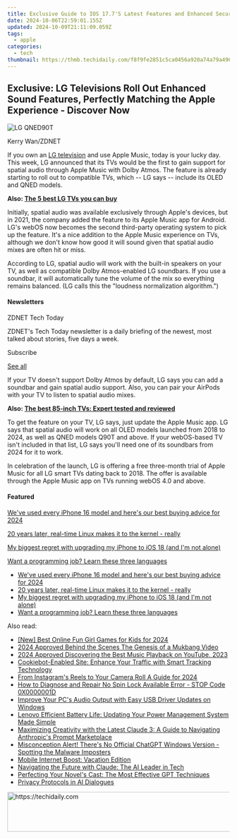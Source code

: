 ```yaml
---
title: Exclusive Guide to IOS 17.7'S Latest Features and Enhanced Security - Could It Outshine the Next Version, iOS 18? | Wired News
date: 2024-10-06T22:59:01.155Z
updated: 2024-10-09T21:11:09.059Z
tags:
  - apple
categories:
  - tech
thumbnail: https://thmb.techidaily.com/f8f9fe2851c5ca0456a920a74a79a49663a6a127099a1b3f68447cbedf311d96.jpg
---
```


## Exclusive: LG Televisions Roll Out Enhanced Sound Features, Perfectly Matching the Apple Experience - Discover Now

![LG QNED90T](https://www.zdnet.com/a/img/resize/c89d6b65a0548c3fceae530de3391b92ee177f1f/2024/05/03/8bf7ef6d-4582-4079-93ba-a4a331cdf00f/dsc00275.jpg?auto=webp&width=1280)

Kerry Wan/ZDNET

If you own an [LG television](https://www.zdnet.com/home-and-office/home-entertainment/best-lg-tv/) and use Apple Music, today is your lucky day. This week, LG announced that its TVs would be the first to gain support for spatial audio through Apple Music with Dolby Atmos. The feature is already starting to roll out to compatible TVs, which -- LG says -- include its OLED and QNED models.

**Also: [The 5 best LG TVs you can buy](https://www.zdnet.com/home-and-office/home-entertainment/best-lg-tv/)**

Initially, spatial audio was available exclusively through Apple's devices, but in 2021, the company added the feature to its Apple Music app for Android. LG's webOS now becomes the second third-party operating system to pick up the feature. It's a nice addition to the Apple Music experience on TVs, although we don't know how good it will sound given that spatial audio mixes are often hit or miss.

According to LG, spatial audio will work with the built-in speakers on your TV, as well as compatible Dolby Atmos-enabled LG soundbars. If you use a soundbar, it will automatically tune the volume of the mix so everything remains balanced. (LG calls this the "loudness normalization algorithm.")

#### Newsletters

ZDNET Tech Today

ZDNET's Tech Today newsletter is a daily briefing of the newest, most talked about stories, five days a week.

 Subscribe

[See all](https://www.zdnet.com/newsletters/)

If your TV doesn't support Dolby Atmos by default, LG says you can add a soundbar and gain spatial audio support. Also, you can pair your AirPods with your TV to listen to spatial audio mixes.

**Also: [The best 85-inch TVs: Expert tested and reviewed](https://www.zdnet.com/home-and-office/home-entertainment/best-85-inch-tv/)**

To get the feature on your TV, LG says, just update the Apple Music app. LG says that spatial audio will work on all OLED models launched from 2018 to 2024, as well as QNED models Q90T and above. If your webOS-based TV isn't included in that list, LG says you'll need one of its soundbars from 2024 for it to work.

In celebration of the launch, LG is offering a free three-month trial of Apple Music for all LG smart TVs dating back to 2018\. The offer is available through the Apple Music app on TVs running webOS 4.0 and above.

#### Featured

[We've used every iPhone 16 model and here's our best buying advice for 2024](https://www.zdnet.com/article/iphone-16-pro-max-buying-advice-2024/ "We've used every iPhone 16 model and here's our best buying advice for 2024")

[20 years later, real-time Linux makes it to the kernel - really](https://www.zdnet.com/article/20-years-later-real-time-linux-makes-it-to-the-kernel-really/ "20 years later, real-time Linux makes it to the kernel - really")

[My biggest regret with upgrading my iPhone to iOS 18 (and I'm not alone)](https://www.zdnet.com/article/my-biggest-regret-with-upgrading-my-iphone-to-ios-18-and-im-not-alone/ "My biggest regret with upgrading my iPhone to iOS 18 (and I'm not alone)")

[Want a programming job? Learn these three languages](https://www.zdnet.com/article/want-a-programming-job-learn-these-three-languages/ "Want a programming job? Learn these three languages")

* [We've used every iPhone 16 model and here's our best buying advice for 2024](https://www.zdnet.com/article/iphone-16-pro-max-buying-advice-2024/ "We've used every iPhone 16 model and here's our best buying advice for 2024")
* [20 years later, real-time Linux makes it to the kernel - really](https://www.zdnet.com/article/20-years-later-real-time-linux-makes-it-to-the-kernel-really/ "20 years later, real-time Linux makes it to the kernel - really")
* [My biggest regret with upgrading my iPhone to iOS 18 (and I'm not alone)](https://www.zdnet.com/article/my-biggest-regret-with-upgrading-my-iphone-to-ios-18-and-im-not-alone/ "My biggest regret with upgrading my iPhone to iOS 18 (and I'm not alone)")
* [Want a programming job? Learn these three languages](https://www.zdnet.com/article/want-a-programming-job-learn-these-three-languages/ "Want a programming job? Learn these three languages")

<ins class="adsbygoogle"
     style="display:block"
     data-ad-format="autorelaxed"
     data-ad-client="ca-pub-7571918770474297"
     data-ad-slot="1223367746"></ins>

<ins class="adsbygoogle"
     style="display:block"
     data-ad-client="ca-pub-7571918770474297"
     data-ad-slot="8358498916"
     data-ad-format="auto"
     data-full-width-responsive="true"></ins>

<span class="atpl-alsoreadstyle">Also read:</span>
<div><ul>
<li><a href="https://remote-screen-capture.techidaily.com/new-best-online-fun-girl-games-for-kids-for-2024/"><u>[New] Best Online Fun Girl Games for Kids for 2024</u></a></li>
<li><a href="https://youtube-webster.techidaily.com/approved-behind-the-scenes-the-genesis-of-a-mukbang-video/"><u>2024 Approved Behind the Scenes The Genesis of a Mukbang Video</u></a></li>
<li><a href="https://youtube-docs.techidaily.com/approved-discovering-the-best-music-playback-on-youtube-2023/"><u>2024 Approved Discovering the Best Music Playback on YouTube, 2023</u></a></li>
<li><a href="https://solve-hot.techidaily.com/cookiebot-enabled-site-enhance-your-traffic-with-smart-tracking-technology/"><u>Cookiebot-Enabled Site: Enhance Your Traffic with Smart Tracking Technology</u></a></li>
<li><a href="https://instagram-video-recordings.techidaily.com/from-instagrams-reels-to-your-camera-roll-a-guide-for-2024/"><u>From Instagram's Reels to Your Camera Roll A Guide for 2024</u></a></li>
<li><a href="https://techtrends.techidaily.com/how-to-diagnose-and-repair-no-spin-lock-available-error-stop-code-0x0000001d/"><u>How to Diagnose and Repair No Spin Lock Available Error - STOP Code 0X0000001D</u></a></li>
<li><a href="https://win-amazing.techidaily.com/improve-your-pcs-audio-output-with-easy-usb-driver-updates-on-windows/"><u>Improve Your PC's Audio Output with Easy USB Driver Updates on Windows</u></a></li>
<li><a href="https://hardware-updates.techidaily.com/lenovo-efficient-battery-life-updating-your-power-management-system-made-simple/"><u>Lenovo Efficient Battery Life: Updating Your Power Management System Made Simple</u></a></li>
<li><a href="https://tech-haven.techidaily.com/maximizing-creativity-with-the-latest-claude-3-a-guide-to-navigating-anthropics-prompt-marketplace/"><u>Maximizing Creativity with the Latest Claude 3: A Guide to Navigating Anthropic's Prompt Marketplace</u></a></li>
<li><a href="https://tech-haven.techidaily.com/misconception-alert-theres-no-official-chatgpt-windows-version-spotting-the-malware-imposters/"><u>Misconception Alert! There's No Official ChatGPT Windows Version - Spotting the Malware Imposters</u></a></li>
<li><a href="https://tech-haven.techidaily.com/mobile-internet-boost-vacation-edition/"><u>Mobile Internet Boost: Vacation Edition</u></a></li>
<li><a href="https://tech-haven.techidaily.com/navigating-the-future-with-claude-the-ai-leader-in-tech/"><u>Navigating the Future with Claude: The AI Leader in Tech</u></a></li>
<li><a href="https://tech-haven.techidaily.com/perfecting-your-novels-cast-the-most-effective-gpt-techniques/"><u>Perfecting Your Novel's Cast: The Most Effective GPT Techniques</u></a></li>
<li><a href="https://tech-haven.techidaily.com/privacy-protocols-in-ai-dialogues/"><u>Privacy Protocols in AI Dialogues</u></a></li>
</ul></div>

<!-- affiliate ads begin -->
<a href="https://aligracehair.sjv.io/c/5597632/1915830/19272" target="_top" id="1915830">
  <img src="//a.impactradius-go.com/display-ad/19272-1915830" border="0" alt="https://techidaily.com" width="728" height="90"/>
</a>
<img height="0" width="0" src="https://aligracehair.sjv.io/i/5597632/1915830/19272" style="position:absolute;visibility:hidden;" border="0" />
<!-- affiliate ads end -->

